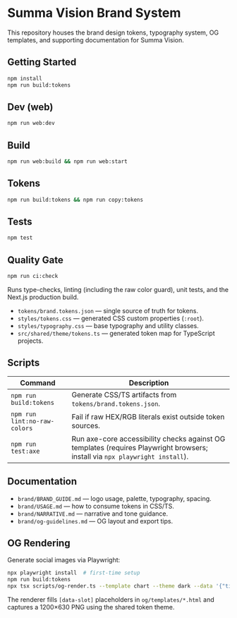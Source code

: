 # Summa Vision Brand System

This repository houses the brand design tokens, typography system, OG templates, and supporting documentation for Summa Vision.

## Getting Started

```bash
npm install
npm run build:tokens
```

## Dev (web)

```bash
npm run web:dev
```

## Build

```bash
npm run web:build && npm run web:start
```

## Tokens

```bash
npm run build:tokens && npm run copy:tokens
```

## Tests

```bash
npm test
```

## Quality Gate

```bash
npm run ci:check
```

Runs type-checks, linting (including the raw color guard), unit tests, and the Next.js production build.

- `tokens/brand.tokens.json` — single source of truth for tokens.
- `styles/tokens.css` — generated CSS custom properties (`:root`).
- `styles/typography.css` — base typography and utility classes.
- `src/shared/theme/tokens.ts` — generated token map for TypeScript projects.

## Scripts

| Command                      | Description                                                                                                                  |
| ---------------------------- | ---------------------------------------------------------------------------------------------------------------------------- |
| `npm run build:tokens`       | Generate CSS/TS artifacts from `tokens/brand.tokens.json`.                                                                   |
| `npm run lint:no-raw-colors` | Fail if raw HEX/RGB literals exist outside token sources.                                                                    |
| `npm run test:axe`           | Run axe-core accessibility checks against OG templates (requires Playwright browsers; install via `npx playwright install`). |

## Documentation

- `brand/BRAND_GUIDE.md` — logo usage, palette, typography, spacing.
- `brand/USAGE.md` — how to consume tokens in CSS/TS.
- `brand/NARRATIVE.md` — narrative and tone guidance.
- `brand/og-guidelines.md` — OG layout and export tips.

## OG Rendering

Generate social images via Playwright:

```bash
npx playwright install  # first-time setup
npm run build:tokens
npx tsx scripts/og-render.ts --template chart --theme dark --data '{"title":"Night ridership up","subtitle":"+14% after pilot"}' --out ./dist/chart.png
```

The renderer fills `[data-slot]` placeholders in `og/templates/*.html` and captures a 1200×630 PNG using the shared token theme.
